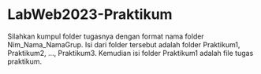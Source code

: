 # LabWeb2023-Praktikum
Silahkan kumpul folder tugasnya dengan format nama folder Nim_Nama_NamaGrup. Isi dari folder tersebut adalah folder Praktikum1, Praktikum2, ..., Praktikum3. Kemudian isi folder Praktikum1 adalah file tugas praktikum.
